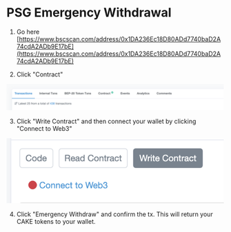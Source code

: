 # PSG Emergency Withdrawal



1. Go here [https://www.bscscan.com/address/0x1DA236Ec18D80ADd7740baD2A74cdA2ADb9E17bE](https://www.bscscan.com/address/0x1DA236Ec18D80ADd7740baD2A74cdA2ADb9E17bE)

2. Click "Contract" 

![](.gitbook/assets/screenshot-2020-12-21-at-3.58.33-pm.png)



3. Click "Write Contract" and then connect your wallet by clicking "Connect to Web3"

![](.gitbook/assets/screenshot-2020-12-21-at-3.59.06-pm.png)



4. Click "Emergency Withdraw" and confirm the tx. This will return your CAKE tokens to your wallet.

